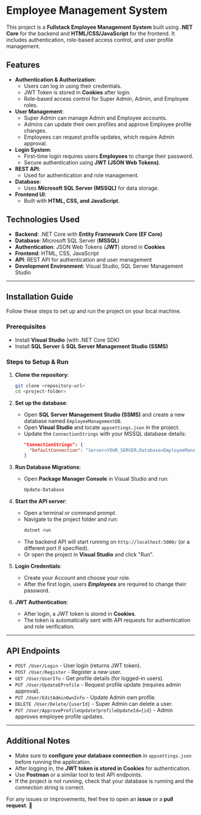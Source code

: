 # Employee Management System

This project is a **Fullstack Employee Management System** built using **.NET Core** for the backend and **HTML/CSS/JavaScript** for the frontend. It includes authentication, role-based access control, and user profile management.

## Features
- **Authentication & Authorization:**
  - Users can log in using their credentials.
  - JWT Token is stored in **Cookies** after login.
  - Role-based access control for Super Admin, Admin, and Employee roles.
- **User Management**:
  - Super Admin can manage Admin and Employee accounts.
  - Admins can update their own profiles and approve Employee profile changes.
  - Employees can request profile updates, which require Admin approval.
- **Login System**:
  - First-time login requires users **Employees** to change their password.
  - Secure authentication using **JWT (JSON Web Tokens)**.
- **REST API**:
  - Used for authentication and role management.
- **Database**:
  - Uses **Microsoft SQL Server (MSSQL)** for data storage.
- **Frontend UI**:
  - Built with **HTML, CSS, and JavaScript**.

## Technologies Used
- **Backend**: .NET Core with **Entity Framework Core (EF Core)**
- **Database**: Microsoft SQL Server (**MSSQL**)
- **Authentication**: JSON Web Tokens (**JWT**) stored in **Cookies**
- **Frontend**: HTML, CSS, JavaScript
- **API**: REST API for authentication and user management
- **Development Environment**: Visual Studio, SQL Server Management Studio

---

## Installation Guide

Follow these steps to set up and run the project on your local machine.

### Prerequisites

- Install **Visual Studio** (with .NET Core SDK)
- Install **SQL Server** & **SQL Server Management Studio (SSMS)**

### Steps to Setup & Run

1. **Clone the repository**:
   ```sh
   git clone <repository-url>
   cd <project-folder>
   ```

2. **Set up the database**:
   - Open **SQL Server Management Studio (SSMS)** and create a new database named `EmployeeManagementDB`.
   - Open **Visual Studio** and locate `appsettings.json` in the project.
   - Update the `ConnectionStrings` with your MSSQL database details:
     ```json
     "ConnectionStrings": {
       "DefaultConnection": "Server=YOUR_SERVER;Database=EmployeeManagementDB;Trusted_Connection=True;"
     }

3. **Run Database Migrations**:
   - Open **Package Manager Console** in Visual Studio and run:
     ```sh
     Update-Database
     ```

4. **Start the API server**:
   - Open a terminal or command prompt.
   - Navigate to the project folder and run:
     ```sh
     dotnet run
     ```
   - The backend API will start running on `http://localhost:5000/` (or a different port if specified).
   - Or open the project in **Visual Studio** and click "Run".

5. **Login Credentials**:
   - Create your Account and choose your role.  
   - After the first login, users ***Employees*** are required to change their password.
   
6. **JWT Authentication**:
   - After login, a JWT token is stored in **Cookies**.
   - The token is automatically sent with API requests for authentication and role verification.

---

## API Endpoints

- `POST /User/Login` - User login (returns JWT token).
- `POST /User/Register` - Register a new user.
- `GET /User/UserIfo` - Get profile details (for logged-in users).
- `PUT /User/UpdateEProfile` - Request profile update (requires admin approval).
- `PUT /User/EditAdminOwnInfo` - Update Admin own profile.
- `DELETE /User/Delete/{userId}` - Super Admin can delete a user.
- `PUT /User/ApproveProfileUpdate?profileUpdateId={id}` - Admin approves employee profile updates.

---

## Additional Notes

- Make sure to **configure your database connection** in `appsettings.json` before running the application.
- After logging in, the **JWT token is stored in Cookies** for authentication.
- Use **Postman** or a similar tool to test API endpoints.
- If the project is not running, check that your database is running and the connection string is correct.

For any issues or improvements, feel free to open an **issue** or a **pull request**. 🚀

